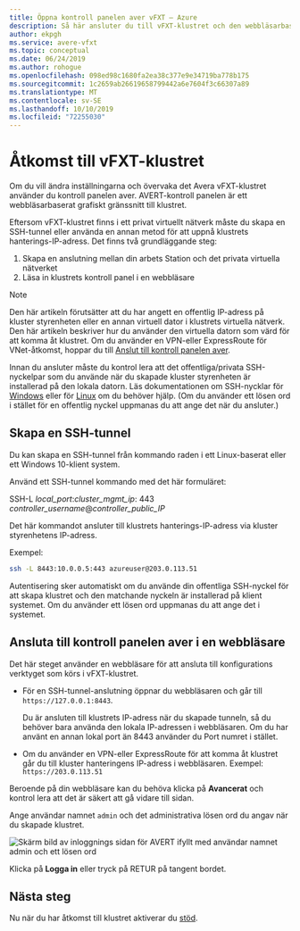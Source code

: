 ```yaml
---
title: Öppna kontroll panelen aver vFXT – Azure
description: Så här ansluter du till vFXT-klustret och den webbläsarbaserade AVERT-kontroll panelen för att konfigurera AVERT vFXT
author: ekpgh
ms.service: avere-vfxt
ms.topic: conceptual
ms.date: 06/24/2019
ms.author: rohogue
ms.openlocfilehash: 098ed98c1680fa2ea38c377e9e34719ba778b175
ms.sourcegitcommit: 1c2659ab26619658799442a6e7604f3c66307a89
ms.translationtype: MT
ms.contentlocale: sv-SE
ms.lasthandoff: 10/10/2019
ms.locfileid: "72255030"
---
```

# <a name="access-the-vfxt-cluster"></a>Åtkomst till vFXT-klustret

Om du vill ändra inställningarna och övervaka det Avera vFXT-klustret använder du kontroll panelen aver. AVERT-kontroll panelen är ett webbläsarbaserat grafiskt gränssnitt till klustret.

Eftersom vFXT-klustret finns i ett privat virtuellt nätverk måste du skapa en SSH-tunnel eller använda en annan metod för att uppnå klustrets hanterings-IP-adress. Det finns två grundläggande steg: 

1. Skapa en anslutning mellan din arbets Station och det privata virtuella nätverket 
1. Läsa in klustrets kontroll panel i en webbläsare 

> [!NOTE] 
> Den här artikeln förutsätter att du har angett en offentlig IP-adress på kluster styrenheten eller en annan virtuell dator i klustrets virtuella nätverk. Den här artikeln beskriver hur du använder den virtuella datorn som värd för att komma åt klustret. Om du använder en VPN-eller ExpressRoute för VNet-åtkomst, hoppar du till [Anslut till kontroll panelen aver](#connect-to-the-avere-control-panel-in-a-browser).

Innan du ansluter måste du kontrol lera att det offentliga/privata SSH-nyckelpar som du använde när du skapade kluster styrenheten är installerad på den lokala datorn. Läs dokumentationen om SSH-nycklar för [Windows](https://docs.microsoft.com/azure/virtual-machines/linux/ssh-from-windows) eller för [Linux](https://docs.microsoft.com/azure/virtual-machines/linux/mac-create-ssh-keys) om du behöver hjälp. (Om du använder ett lösen ord i stället för en offentlig nyckel uppmanas du att ange det när du ansluter.) 

## <a name="create-an-ssh-tunnel"></a>Skapa en SSH-tunnel 

Du kan skapa en SSH-tunnel från kommando raden i ett Linux-baserat eller ett Windows 10-klient system. 

Använd ett SSH-tunnel kommando med det här formuläret: 

SSH-L *local_port*:*cluster_mgmt_ip*: 443 *controller_username*\@*controller_public_IP*

Det här kommandot ansluter till klustrets hanterings-IP-adress via kluster styrenhetens IP-adress.

Exempel:

```sh
ssh -L 8443:10.0.0.5:443 azureuser@203.0.113.51
```

Autentisering sker automatiskt om du använde din offentliga SSH-nyckel för att skapa klustret och den matchande nyckeln är installerad på klient systemet. Om du använder ett lösen ord uppmanas du att ange det i systemet.

## <a name="connect-to-the-avere-control-panel-in-a-browser"></a>Ansluta till kontroll panelen aver i en webbläsare

Det här steget använder en webbläsare för att ansluta till konfigurations verktyget som körs i vFXT-klustret.

* För en SSH-tunnel-anslutning öppnar du webbläsaren och går till `https://127.0.0.1:8443`. 

  Du är ansluten till klustrets IP-adress när du skapade tunneln, så du behöver bara använda den lokala IP-adressen i webbläsaren. Om du har använt en annan lokal port än 8443 använder du Port numret i stället.

* Om du använder en VPN-eller ExpressRoute för att komma åt klustret går du till kluster hanteringens IP-adress i webbläsaren. Exempel: ``https://203.0.113.51``

Beroende på din webbläsare kan du behöva klicka på **Avancerat** och kontrol lera att det är säkert att gå vidare till sidan.

Ange användar namnet `admin` och det administrativa lösen ord du angav när du skapade klustret.

![Skärm bild av inloggnings sidan för AVERT ifyllt med användar namnet admin och ett lösen ord](media/avere-vfxt-gui-login.png)

Klicka på **Logga in** eller tryck på RETUR på tangent bordet.

## <a name="next-steps"></a>Nästa steg

Nu när du har åtkomst till klustret aktiverar du [stöd](avere-vfxt-enable-support.md).
